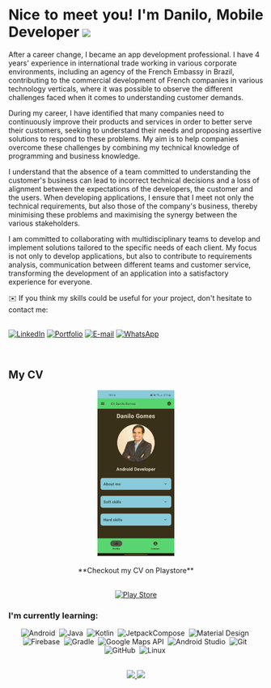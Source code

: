 <h1 align = "justify"> Nice to meet you! I'm Danilo, Mobile Developer <img src="https://media.giphy.com/media/hvRJCLFzcasrR4ia7z/giphy.gif" width="25px"></h1>

After a career change, I became an app development professional. I have 4 years' experience in international trade working in various corporate environments, including an agency of the French Embassy in Brazil, contributing to the commercial development of French companies in various technology verticals, where it was possible to observe the different challenges faced when it comes to understanding customer demands.

During my career, I have identified that many companies need to continuously improve their products and services in order to better serve their customers, seeking to understand their needs and proposing assertive solutions to respond to these problems. My aim is to help companies overcome these challenges by combining my technical knowledge of programming and business knowledge.

I understand that the absence of a team committed to understanding the customer's business can lead to incorrect technical decisions and a loss of alignment between the expectations of the developers, the customer and the users. When developing applications, I ensure that I meet not only the technical requirements, but also those of the company's business, thereby minimising these problems and maximising the synergy between the various stakeholders.

I am committed to collaborating with multidisciplinary teams to develop and implement solutions tailored to the specific needs of each client. My focus is not only to develop applications, but also to contribute to requirements analysis, communication between different teams and customer service, transforming the development of an application into a satisfactory experience for everyone.

✉️ If you think my skills could be useful for your project, don't hesitate to contact me:
<br>
<br>

[![LinkedIn](https://img.shields.io/badge/linkedin-%230077B5.svg?style=for-the-badge&logo=linkedin&logoColor=white)](https://www.linkedin.com/in/gomes-danilo/)
[![Portfolio](https://img.shields.io/badge/website-000000?style=for-the-badge&logo=About.me&logoColor=white)](https://www.dgomesdev.com/)
[![E-mail](https://img.shields.io/badge/Microsoft_Outlook-0078D4?style=for-the-badge&logo=microsoft-outlook&logoColor=white)](mailto:danilo.gomes@outlook.fr)
[![WhatsApp](https://img.shields.io/badge/WhatsApp-25D366?style=for-the-badge&logo=whatsapp&logoColor=white)](https://wa.me/+5511936186593)

<br>

## My CV
<div align="center">
  <img src="https://github.com/dgomesdev/My-CV/blob/main/Screenshots/Main%20screen.png" width="30%" height="30%">
  <br>
  <br>
  **Checkout my CV on Playstore** 
  <br>
  <br>
  
  [![Play Store](https://img.shields.io/badge/Google_Play-414141?style=for-the-badge&logo=google-play&logoColor=white)](https://play.google.com/store/apps/details?id=com.dgomesdev.mycv)
</div>
 

### I'm currently learning:  

<div align="center">

![Android](https://img.shields.io/badge/-Android-05122A?style=for-the-badge&logo=android&logoColor=green)&nbsp;
![Java](https://img.shields.io/badge/-Java-05122A?style=for-the-badge&logo=java&logoColor=white)&nbsp;
![Kotlin](https://img.shields.io/badge/-Kotlin-05122A?style=for-the-badge&logo=kotlin)&nbsp;
![JetpackCompose](https://img.shields.io/badge/-JetpackCompose-05122A?style=for-the-badge&logo=jetpackcompose&logoColor=green)&nbsp;
![Material Design](https://img.shields.io/badge/-MaterialDesign-05122A?style=for-the-badge&logo=materialdesign&logoColor=white)&nbsp;
![Firebase](https://img.shields.io/badge/-Firebase-05122A?style=for-the-badge&logo=firebase)&nbsp;
![Gradle](https://img.shields.io/badge/-Gradle-05122A?style=for-the-badge&logo=gradle&logoColor=green)&nbsp;
![Google Maps API](https://img.shields.io/badge/-GoogleMaps-05122A?style=for-the-badge&logo=googlemaps)&nbsp;
![Android Studio](https://img.shields.io/badge/-AndroidStudio-05122A?style=for-the-badge&logo=androidstudio&logoColor=green)&nbsp;
![Git](https://img.shields.io/badge/-Git-05122A?style=for-the-badge&logo=git)&nbsp;
![GitHub](https://img.shields.io/badge/-GitHub-05122A?style=for-the-badge&logo=github)&nbsp;
![Linux](https://img.shields.io/badge/-Linux-05122A?style=for-the-badge&logo=linux&logoColor=white)&nbsp;

</div>

<div align="center"><br>
  <a href="https://github.com/dgomesdev">
  <img height="180em" src="https://github-readme-stats.vercel.app/api?username=dgomesdev&show_icons=true&theme=dark&include_all_commits=true&count_private=true"/>
  <img height="180em" src="https://github-readme-stats.vercel.app/api/top-langs/?username=dgomesdev&layout=compact&langs_count=7&theme=dark"/>
</div>

<!-- <div align="center"><b>  QRCode Maker  </b></div> -->
